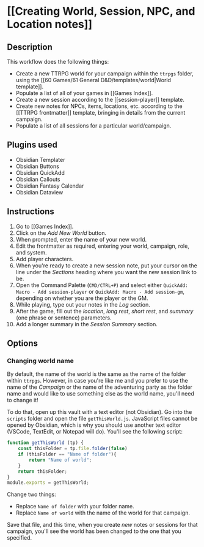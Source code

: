 # [[Creating World, Session, NPC, and Location notes]]


## Description

This workflow does the following things:
- Create a new TTRPG world for your campaign within the `ttrpgs` folder, using the [[60 Games/61 General D&D/templates/world|World template]].
- Populate a list of all of your games in [[Games Index]].
- Create a new session according to the [[session-player]] template.
- Create new notes for NPCs, items, locations, etc. according to the [[TTRPG frontmatter]] template, bringing in details from the current campaign.
- Populate a list of all sessions for a particular world/campaign.

## Plugins used

- Obsidian Templater
- Obsidian Buttons
- Obsidian QuickAdd
- Obsidian Callouts
- Obsidian Fantasy Calendar
- Obsidian Dataview


## Instructions

1. Go to [[Games Index]].
2. Click on the _Add New World_ button.
3. When prompted, enter the name of your new world.
4. Edit the frontmatter as required, entering your world, campaign, role, and system.
5. Add player characters.
6. When you're ready to create a new session note, put your cursor on the line under the *Sections* heading where you want the new session link to be.
7. Open the Command Palette (`CMD/CTRL+P`) and select either `QuickAdd: Macro - Add session-player` or `QuickAdd: Macro - Add session-gm`, depending on whether you are the player or the GM.
8. While playing, type out your notes in the _Log_ section.
9. After the game, fill out the _location_, _long rest_, _short rest_, and _summary_ (one phrase or sentence) parameters.
10. Add a longer summary in the _Session Summary_ section.

## Options

### Changing world name

By default, the name of the world is the same as the name of the folder within `ttrpgs`. However, in case you're like me and you prefer to use the name of the _Campaign_ or the name of the adventuring party as the folder name and would like to use something else as the world name, you'll need to change it!

To do that, open up this vault with a text editor (not Obsidian). Go into the `scripts` folder and open the file `getThisWorld.js`. JavaScript files cannot be opened by Obsidian, which is why you should use another text editor (VSCode, TextEdit, or Notepad will do). You'll see the following script:

```js
function getThisWorld (tp) {
    const thisFolder = tp.file.folder(false)
    if (thisFolder == "Name of folder"){
        return "Name of world";
    }
    return thisFolder;
}
module.exports = getThisWorld;
```

Change two things:
- Replace `Name of folder` with your folder name.
- Replace `Name of world` with the name of the world for that campaign.

Save that file, and this time, when you create *new* notes or sessions for that campaign, you'll see the world has been changed to the one that you specified.
